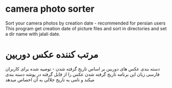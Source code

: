 # camera photo sorter
Sort your camera photos by creation date - recommended for persian users
This program get creation date of picture files and sort in directories and set a dir name with jalali date.

# مرتب کننده عکس دوربین
دسته بندی عکس های دوربین بر اساس تاریخ گرفته شدن - توصیه شده برای کاربران فارسی زبان
این برنامه تاریخ گرفته شدن عکس را از فایل گرفته در پوشه دسته بندی میکند و نامی به تاریخ جلالی به آن اخصاص میدهد
